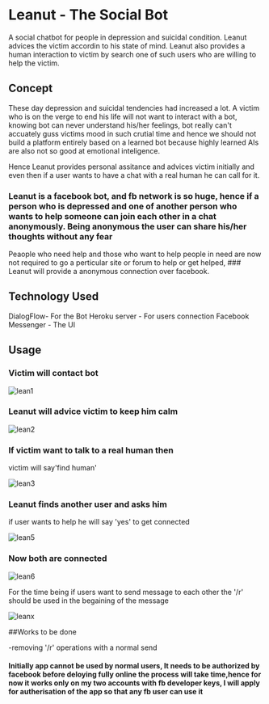 # Leanut - The Social Bot


A social chatbot for people in depression and suicidal condition. Leanut advices the victim accordin to his state of mind. Leanut also provides a human interaction to victim by search one of such users who are willing to help the victim.

## Concept

These day depression and suicidal tendencies had increased a lot. A victim who is on the verge to end his life will not want to interact with a bot, knowing bot can never understand his/her feelings, bot really can't accuately guss victims mood in such crutial time and hence we should not build a platform entirely based on a learned bot because highly learned AIs are also not so good at emotional inteligence.

Hence Leanut provides personal assitance and advices victim initially and even then if a user wants to have a chat with a real human he can call for it. 
### Leanut is a facebook bot, and fb network is so huge, hence if a person who is depressed and one of another person who wants to help someone can join each other in a chat anonymously. Being anonymous the user can share his/her thoughts without any fear

Peaople who need help and those who want to help people in need are now not required to go a perticular site or forum to help or get helped, ### Leanut will provide a anonymous connection over facebook.


## Technology Used

DialogFlow- For the Bot
Heroku server - For users connection
Facebook Messenger - The UI


## Usage



### Victim will contact bot
![lean1](https://user-images.githubusercontent.com/12981490/31587409-0b26eaf8-b1ff-11e7-97ea-325e412bf220.png)


### Leanut will advice victim to keep him calm

![lean2](https://user-images.githubusercontent.com/12981490/31587410-0e0638b4-b1ff-11e7-8359-9c2b705aea5f.png)


### If victim want to talk to a real human then

victim will say'find human'

![lean3](https://user-images.githubusercontent.com/12981490/31587414-17002bd2-b1ff-11e7-9f44-42e36b05cdfd.png)

### Leanut finds another user and asks him

if user wants to help he will say 'yes' to get connected 

![lean5](https://user-images.githubusercontent.com/12981490/31587415-18d94bdc-b1ff-11e7-9432-769e666bdc0a.png)

### Now both are connected 

![lean6](https://user-images.githubusercontent.com/12981490/31587416-195e53b8-b1ff-11e7-8833-25e918388f2b.png)


For the time being if users want to send message to each other the '/r' should be used in the begaining of the message

![leanx](https://user-images.githubusercontent.com/12981490/31587686-a2b3b438-b203-11e7-8926-63168e9278e6.png)


##Works to be done

-removing '/r' operations with a normal send
#### Initially app cannot be used by normal users, It needs to be authorized by facebook before deloying fully online the process will take time,hence for now it works only on my two accounts with fb developer keys, I will apply for autherisation of the app so that any fb user can use it



